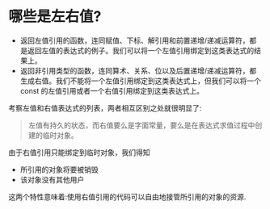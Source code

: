 # 哪些是左右值?

* 返回左值引用的函数，连同赋值、下标、解引用和前置递增/递减运算符，都是返回左值的表达式的例子。我们可以将一个左值引用绑定到这类表达式的结果上。
* 返回非引用类型的函数，连同算术、关系、位以及后置递增/递减运算符，都生成右值。我们不能将一个左值引用绑定到这类表达式上，但我们可以将一个 const 的左值引用或者一个右值引用绑定到这类表达式上。

考察左值和右值表达式的列表，两者相互区别之处就很明显了:

> 左值有持久的状态，而右值要么是字面常量，要么是在表达式求值过程中创建的临时对象。

由于右值引用只能绑定到临时对象，我们得知

* 所引用的对象将要被销毁
* 该对象没有其他用户

这两个特性意味着:使用右值引用的代码可以自由地接管所引用的对象的资源.

